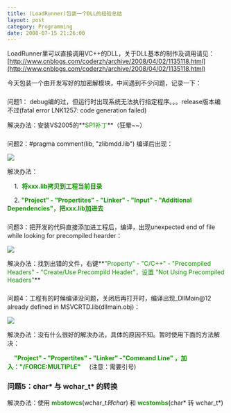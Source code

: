 ```yaml
---
title: (LoadRunner)包装一个DLL的经验总结
layout: post
category: Programming
date: 2008-07-15 21:26:00
---
```


LoadRunner里可以直接调用VC++的DLL，关于DLL基本的制作及调用请见：  
[http://www.cnblogs.com/coderzh/archive/2008/04/02/1135118.html](http://www.cnblogs.com/coderzh/archive/2008/04/02/1135118.html)

今天包装一个由开发写好的加密解模块，中间遇到不少问题，记录一下：

### 
<span>问题1： debug编的过，但运行时出现系统无法执行指定程序。。。release版本编不过(fatal error LNK1257: code generation
failed)</span>

解决办法：安装VS2005的**<span style="color: #129200;">SP1补丁</span>**（狂晕~~）

### 
<span><span>问题2：#pragma comment(lib, "zlibmdd.lib") 编译后出现</span>：</span>

![](http://www.cnblogs.com/images/cnblogs_com/coderzh/libError.JPG)

解决办法：

&nbsp;&nbsp;&nbsp; 1.&nbsp; **<span style="color: #129200;">将xxx.lib拷贝到工程当前目录</span>**

&nbsp;&nbsp;&nbsp; 2. **<span style="color: #129200;">"Project" - "Propertites" - "Linker" - "Input" - "Additional Dependencies"，把xxx.lib加进去</span>**

### 
<span>问题3：把开发的代码直接添加进工程后，编译，出现unexpected end of file while looking for precompiled hearder：</span>

![](http://www.cnblogs.com/images/cnblogs_com/coderzh/precompiled.JPG)

解决办法：找到出错的文件，右键**<span style="color: #129200;">"Property" - "C/C++" - "Precompiled Headers" - "Create/Use Precompild Header"，设置 "Not Using Precompiled Headers"</span>** 

### 
<span>问题4：工程有的时候编译没问题，关闭后再打开时，编译出现_DllMain@12 already defined in MSVCRTD.lib(dllmain.obj)：</span>

![](http://www.cnblogs.com/images/cnblogs_com/coderzh/DllMainError.JPG)

解决办法：没有什么很好的解决办法，具体的原因不知。暂时使用下面的方法解决：

&nbsp;&nbsp;&nbsp; **<span style="color: #129200;">"Project" - "Propertites" - "Linker" -"Command Line" ，加入："/FORCE:MULTIPLE"</span>**&nbsp;&nbsp;&nbsp;&nbsp; (注意：需要引号)

### <span>问题5：char* 与 wchar_t* 的转换</span>

解决办法：使用 **<span style="color: #1a9409;">mbstowcs</span>**(wchar_t*转char*) 和<span id="Codehighlighter1_77_1060_Open_Text"><span style="color: #000000;"> **<span style="color: #1a9409;">wcstombs</span>**(</span></span>char* 转 wchar_t*<span id="Codehighlighter1_77_1060_Open_Text"><span style="color: #000000;">) 

</span></span>
<div class="cnblogs_code"><!--

Code highlighting produced by Actipro CodeHighlighter (freeware)

http://www.CodeHighlighter.com/

-->![](http://www.cnblogs.com/Images/OutliningIndicators/None.gif)<span style="color: #000000;">#include&nbsp;&nbsp;&nbsp;</span><span style="color: #000000;">&lt;</span><span style="color: #000000;">stdlib.h</span><span style="color: #000000;">&gt;</span><span style="color: #000000;">&nbsp;&nbsp;

![](http://www.cnblogs.com/Images/OutliningIndicators/None.gif)#include&nbsp;&nbsp;&nbsp;</span><span style="color: #000000;">&lt;</span><span style="color: #000000;">stdio.h</span><span style="color: #000000;">&gt;</span><span style="color: #000000;">&nbsp;&nbsp;

![](http://www.cnblogs.com/Images/OutliningIndicators/None.gif)&nbsp;&nbsp;&nbsp;

![](http://www.cnblogs.com/Images/OutliningIndicators/None.gif)</span><span style="color: #0000ff;">void</span><span style="color: #000000;">&nbsp;&nbsp;&nbsp;main(&nbsp;&nbsp;&nbsp;</span><span style="color: #0000ff;">void</span><span style="color: #000000;">&nbsp;&nbsp;&nbsp;)&nbsp;&nbsp;

![](http://www.cnblogs.com/Images/OutliningIndicators/ExpandedBlockStart.gif)![](http://www.cnblogs.com/Images/OutliningIndicators/ContractedBlock.gif)</span><span id="Codehighlighter1_77_1060_Closed_Text" style="border: 1px solid #808080; background-color: #ffffff; display: none;">![](http://www.cnblogs.com/Images/dot.gif)</span><span id="Codehighlighter1_77_1060_Open_Text"><span style="color: #000000;">{&nbsp;&nbsp;

![](http://www.cnblogs.com/Images/OutliningIndicators/InBlock.gif)&nbsp;&nbsp;&nbsp;&nbsp;&nbsp;&nbsp;&nbsp;&nbsp;&nbsp;&nbsp;</span><span style="color: #0000ff;">int</span><span style="color: #000000;">&nbsp;&nbsp;&nbsp;i;&nbsp;&nbsp;

![](http://www.cnblogs.com/Images/OutliningIndicators/InBlock.gif)&nbsp;&nbsp;&nbsp;&nbsp;&nbsp;&nbsp;&nbsp;&nbsp;&nbsp;&nbsp;</span><span style="color: #0000ff;">char</span><span style="color: #000000;">&nbsp;&nbsp;&nbsp;&nbsp;&nbsp;&nbsp;&nbsp;&nbsp;&nbsp;</span><span style="color: #000000;">*</span><span style="color: #000000;">pmbnull&nbsp;&nbsp;&nbsp;&nbsp;&nbsp;</span><span style="color: #000000;">=</span><span style="color: #000000;">&nbsp;&nbsp;&nbsp;NULL;&nbsp;&nbsp;

![](http://www.cnblogs.com/Images/OutliningIndicators/InBlock.gif)&nbsp;&nbsp;&nbsp;&nbsp;&nbsp;&nbsp;&nbsp;&nbsp;&nbsp;&nbsp;</span><span style="color: #0000ff;">char</span><span style="color: #000000;">&nbsp;&nbsp;&nbsp;&nbsp;&nbsp;&nbsp;&nbsp;&nbsp;&nbsp;</span><span style="color: #000000;">*</span><span style="color: #000000;">pmbhello&nbsp;&nbsp;&nbsp;</span><span style="color: #000000;">=</span><span style="color: #000000;">&nbsp;&nbsp;&nbsp;(</span><span style="color: #0000ff;">char</span><span style="color: #000000;">&nbsp;&nbsp;&nbsp;</span><span style="color: #000000;">*</span><span style="color: #000000;">)malloc(&nbsp;&nbsp;&nbsp;MB_CUR_MAX&nbsp;&nbsp;&nbsp;);&nbsp;&nbsp;

![](http://www.cnblogs.com/Images/OutliningIndicators/InBlock.gif)&nbsp;&nbsp;&nbsp;&nbsp;&nbsp;&nbsp;&nbsp;&nbsp;&nbsp;&nbsp;wchar_t&nbsp;&nbsp;&nbsp;</span><span style="color: #000000;">*</span><span style="color: #000000;">pwchello&nbsp;&nbsp;&nbsp;</span><span style="color: #000000;">=</span><span style="color: #000000;">&nbsp;&nbsp;&nbsp;L</span><span style="color: #800000;">"</span><span style="color: #800000;">Hi</span><span style="color: #800000;">"</span><span style="color: #000000;">;&nbsp;&nbsp;

![](http://www.cnblogs.com/Images/OutliningIndicators/InBlock.gif)&nbsp;&nbsp;&nbsp;&nbsp;&nbsp;&nbsp;&nbsp;&nbsp;&nbsp;&nbsp;wchar_t&nbsp;&nbsp;&nbsp;</span><span style="color: #000000;">*</span><span style="color: #000000;">pwc&nbsp;&nbsp;&nbsp;&nbsp;&nbsp;&nbsp;&nbsp;&nbsp;&nbsp;&nbsp;&nbsp;&nbsp;&nbsp;</span><span style="color: #000000;">=</span><span style="color: #000000;">&nbsp;&nbsp;&nbsp;(wchar_t&nbsp;&nbsp;&nbsp;</span><span style="color: #000000;">*</span><span style="color: #000000;">)malloc(&nbsp;&nbsp;&nbsp;</span><span style="color: #0000ff;">sizeof</span><span style="color: #000000;">(&nbsp;&nbsp;&nbsp;wchar_t&nbsp;&nbsp;&nbsp;));&nbsp;&nbsp;

![](http://www.cnblogs.com/Images/OutliningIndicators/InBlock.gif)&nbsp;&nbsp;&nbsp;

![](http://www.cnblogs.com/Images/OutliningIndicators/InBlock.gif)&nbsp;&nbsp;&nbsp;&nbsp;&nbsp;&nbsp;&nbsp;&nbsp;&nbsp;&nbsp;printf(&nbsp;&nbsp;&nbsp;</span><span style="color: #800000;">"</span><span style="color: #800000;">Convert&nbsp;&nbsp;&nbsp;to&nbsp;&nbsp;&nbsp;multibyte&nbsp;&nbsp;&nbsp;string:\n</span><span style="color: #800000;">"</span><span style="color: #000000;">&nbsp;&nbsp;&nbsp;);&nbsp;&nbsp;

![](http://www.cnblogs.com/Images/OutliningIndicators/InBlock.gif)&nbsp;&nbsp;&nbsp;&nbsp;&nbsp;&nbsp;&nbsp;&nbsp;&nbsp;&nbsp;i&nbsp;&nbsp;&nbsp;</span><span style="color: #000000;">=</span><span style="color: #000000;">&nbsp;&nbsp;&nbsp;wcstombs(&nbsp;&nbsp;&nbsp;pmbhello,&nbsp;&nbsp;&nbsp;pwchello,&nbsp;&nbsp;&nbsp;MB_CUR_MAX&nbsp;&nbsp;&nbsp;);&nbsp;&nbsp;

![](http://www.cnblogs.com/Images/OutliningIndicators/InBlock.gif)&nbsp;&nbsp;&nbsp;&nbsp;&nbsp;&nbsp;&nbsp;&nbsp;&nbsp;&nbsp;printf(&nbsp;&nbsp;&nbsp;</span><span style="color: #800000;">"</span><span style="color: #800000;">\tCharacters&nbsp;&nbsp;&nbsp;converted:&nbsp;&nbsp;&nbsp;%u\n</span><span style="color: #800000;">"</span><span style="color: #000000;">,&nbsp;&nbsp;&nbsp;i&nbsp;&nbsp;&nbsp;);&nbsp;&nbsp;

![](http://www.cnblogs.com/Images/OutliningIndicators/InBlock.gif)&nbsp;&nbsp;&nbsp;&nbsp;&nbsp;&nbsp;&nbsp;&nbsp;&nbsp;&nbsp;printf(&nbsp;&nbsp;&nbsp;</span><span style="color: #800000;">"</span><span style="color: #800000;">\tHex&nbsp;&nbsp;&nbsp;value&nbsp;&nbsp;&nbsp;of&nbsp;&nbsp;&nbsp;first</span><span style="color: #800000;">"</span><span style="color: #000000;">&nbsp;&nbsp;&nbsp;);&nbsp;&nbsp;

![](http://www.cnblogs.com/Images/OutliningIndicators/InBlock.gif)&nbsp;&nbsp;&nbsp;&nbsp;&nbsp;&nbsp;&nbsp;&nbsp;&nbsp;&nbsp;printf(&nbsp;&nbsp;&nbsp;</span><span style="color: #800000;">"</span><span style="color: #800000;">&nbsp;&nbsp;&nbsp;multibyte&nbsp;&nbsp;&nbsp;character:&nbsp;&nbsp;&nbsp;%#.4x\n\n</span><span style="color: #800000;">"</span><span style="color: #000000;">,&nbsp;&nbsp;&nbsp;pmbhello&nbsp;&nbsp;&nbsp;);&nbsp;&nbsp;

![](http://www.cnblogs.com/Images/OutliningIndicators/InBlock.gif)&nbsp;&nbsp;&nbsp;

![](http://www.cnblogs.com/Images/OutliningIndicators/InBlock.gif)&nbsp;&nbsp;&nbsp;&nbsp;&nbsp;&nbsp;&nbsp;&nbsp;&nbsp;&nbsp;printf(&nbsp;&nbsp;&nbsp;</span><span style="color: #800000;">"</span><span style="color: #800000;">Convert&nbsp;&nbsp;&nbsp;back&nbsp;&nbsp;&nbsp;to&nbsp;&nbsp;&nbsp;wide-character&nbsp;&nbsp;&nbsp;string:\n</span><span style="color: #800000;">"</span><span style="color: #000000;">&nbsp;&nbsp;&nbsp;);&nbsp;&nbsp;

![](http://www.cnblogs.com/Images/OutliningIndicators/InBlock.gif)&nbsp;&nbsp;&nbsp;&nbsp;&nbsp;&nbsp;&nbsp;&nbsp;&nbsp;&nbsp;i&nbsp;&nbsp;&nbsp;</span><span style="color: #000000;">=</span><span style="color: #000000;">&nbsp;&nbsp;&nbsp;mbstowcs(&nbsp;&nbsp;&nbsp;pwc,&nbsp;&nbsp;&nbsp;pmbhello,&nbsp;&nbsp;&nbsp;MB_CUR_MAX&nbsp;&nbsp;&nbsp;);&nbsp;&nbsp;

![](http://www.cnblogs.com/Images/OutliningIndicators/InBlock.gif)&nbsp;&nbsp;&nbsp;&nbsp;&nbsp;&nbsp;&nbsp;&nbsp;&nbsp;&nbsp;printf(&nbsp;&nbsp;&nbsp;</span><span style="color: #800000;">"</span><span style="color: #800000;">\tCharacters&nbsp;&nbsp;&nbsp;converted:&nbsp;&nbsp;&nbsp;%u\n</span><span style="color: #800000;">"</span><span style="color: #000000;">,&nbsp;&nbsp;&nbsp;i&nbsp;&nbsp;&nbsp;);&nbsp;&nbsp;

![](http://www.cnblogs.com/Images/OutliningIndicators/InBlock.gif)&nbsp;&nbsp;&nbsp;&nbsp;&nbsp;&nbsp;&nbsp;&nbsp;&nbsp;&nbsp;printf(&nbsp;&nbsp;&nbsp;</span><span style="color: #800000;">"</span><span style="color: #800000;">\tHex&nbsp;&nbsp;&nbsp;value&nbsp;&nbsp;&nbsp;of&nbsp;&nbsp;&nbsp;first</span><span style="color: #800000;">"</span><span style="color: #000000;">&nbsp;&nbsp;&nbsp;);&nbsp;&nbsp;

![](http://www.cnblogs.com/Images/OutliningIndicators/InBlock.gif)&nbsp;&nbsp;&nbsp;&nbsp;&nbsp;&nbsp;&nbsp;&nbsp;&nbsp;&nbsp;printf(&nbsp;&nbsp;&nbsp;</span><span style="color: #800000;">"</span><span style="color: #800000;">&nbsp;&nbsp;&nbsp;wide&nbsp;&nbsp;&nbsp;character:&nbsp;&nbsp;&nbsp;%#.4x\n\n</span><span style="color: #800000;">"</span><span style="color: #000000;">,&nbsp;&nbsp;&nbsp;pwc&nbsp;&nbsp;&nbsp;);&nbsp;&nbsp;

![](http://www.cnblogs.com/Images/OutliningIndicators/ExpandedBlockEnd.gif)}</span></span><span style="color: #000000;">&nbsp;&nbsp; 

</span></div>

### <span>问题6：C++如何调用DLL</span>

解决办法：详见[http://blog.csdn.net/huahua70528158/archive/2007/11/08/1872827.aspx](http://blog.csdn.net/huahua70528158/archive/2007/11/08/1872827.aspx)

&nbsp;&nbsp;&nbsp; 1. 隐式链接

<div class="cnblogs_code"><!--

Code highlighting produced by Actipro CodeHighlighter (freeware)

http://www.CodeHighlighter.com/

-->![](http://www.cnblogs.com/Images/OutliningIndicators/None.gif)<span style="color: #0000ff;">#pragma</span><span style="color: #000000;">&nbsp;comment(lib，"MyDll.lib")</span><span style="color: #000000;">

![](http://www.cnblogs.com/Images/OutliningIndicators/None.gif)</span><span style="color: #0000ff;">extern</span><span style="color: #000000;">&nbsp;</span><span style="color: #800000;">"</span><span style="color: #800000;">C</span><span style="color: #800000;">"</span><span style="color: #000000;">_declspec(dllimport)&nbsp;</span><span style="color: #0000ff;">int</span><span style="color: #000000;">&nbsp;Max(</span><span style="color: #0000ff;">int</span><span style="color: #000000;">&nbsp;a,</span><span style="color: #0000ff;">int</span><span style="color: #000000;">&nbsp;b);

![](http://www.cnblogs.com/Images/OutliningIndicators/None.gif)#include

![](http://www.cnblogs.com/Images/OutliningIndicators/None.gif)#include</span><span style="color: #800000;">"</span><span style="color: #800000;">Dlltest.h</span><span style="color: #800000;">"</span><span style="color: #000000;">

![](http://www.cnblogs.com/Images/OutliningIndicators/None.gif)</span><span style="color: #0000ff;">void</span><span style="color: #000000;">&nbsp;main()

![](http://www.cnblogs.com/Images/OutliningIndicators/ExpandedBlockStart.gif)![](http://www.cnblogs.com/Images/OutliningIndicators/ContractedBlock.gif)</span><span id="Codehighlighter1_127_164_Closed_Text" style="border: 1px solid #808080; background-color: #ffffff; display: none;">![](http://www.cnblogs.com/Images/dot.gif)</span><span id="Codehighlighter1_127_164_Open_Text"><span style="color: #000000;">{

![](http://www.cnblogs.com/Images/OutliningIndicators/InBlock.gif)&nbsp;&nbsp;&nbsp;&nbsp;&nbsp;&nbsp;&nbsp;&nbsp;</span><span style="color: #0000ff;">int</span><span style="color: #000000;">&nbsp;c;

![](http://www.cnblogs.com/Images/OutliningIndicators/InBlock.gif)&nbsp;&nbsp;&nbsp;&nbsp;&nbsp;&nbsp;&nbsp;&nbsp;c</span><span style="color: #000000;">=</span><span style="color: #000000;">Max(</span><span style="color: #800080;">1</span><span style="color: #000000;">,</span><span style="color: #800080;">2</span><span style="color: #000000;">)

![](http://www.cnblogs.com/Images/OutliningIndicators/ExpandedBlockEnd.gif)}</span></span></div>
&nbsp;&nbsp;&nbsp; 2. 显式链接

<div class="cnblogs_code"><!--

Code highlighting produced by Actipro CodeHighlighter (freeware)

http://www.CodeHighlighter.com/

-->![](http://www.cnblogs.com/Images/OutliningIndicators/None.gif)<span style="color: #0000ff;">void</span><span style="color: #000000;">&nbsp;main(</span><span style="color: #0000ff;">void</span><span style="color: #000000;">)

![](http://www.cnblogs.com/Images/OutliningIndicators/ExpandedBlockStart.gif)![](http://www.cnblogs.com/Images/OutliningIndicators/ContractedBlock.gif)</span><span id="Codehighlighter1_16_344_Closed_Text" style="border: 1px solid #808080; background-color: #ffffff; display: none;">![](http://www.cnblogs.com/Images/dot.gif)</span><span id="Codehighlighter1_16_344_Open_Text"><span style="color: #000000;">{

![](http://www.cnblogs.com/Images/OutliningIndicators/InBlock.gif)&nbsp;&nbsp;&nbsp;&nbsp;&nbsp;&nbsp;&nbsp;&nbsp;typedef&nbsp;</span><span style="color: #0000ff;">int</span><span style="color: #000000;">(</span><span style="color: #000000;">*</span><span style="color: #000000;">pMax)(</span><span style="color: #0000ff;">int</span><span style="color: #000000;">&nbsp;a,</span><span style="color: #0000ff;">int</span><span style="color: #000000;">&nbsp;b);

![](http://www.cnblogs.com/Images/OutliningIndicators/InBlock.gif)&nbsp;&nbsp;&nbsp;&nbsp;&nbsp;&nbsp;&nbsp;&nbsp;typedef&nbsp;</span><span style="color: #0000ff;">int</span><span style="color: #000000;">(</span><span style="color: #000000;">*</span><span style="color: #000000;">pMin)(</span><span style="color: #0000ff;">int</span><span style="color: #000000;">&nbsp;a,</span><span style="color: #0000ff;">int</span><span style="color: #000000;">&nbsp;b);

![](http://www.cnblogs.com/Images/OutliningIndicators/InBlock.gif)&nbsp;&nbsp;&nbsp;&nbsp;&nbsp;&nbsp;&nbsp;&nbsp;HINSTANCE&nbsp;hDLL;

![](http://www.cnblogs.com/Images/OutliningIndicators/InBlock.gif)&nbsp;&nbsp;&nbsp;&nbsp;&nbsp;&nbsp;&nbsp;&nbsp;PMax&nbsp;Max

![](http://www.cnblogs.com/Images/OutliningIndicators/InBlock.gif)&nbsp;&nbsp;&nbsp;&nbsp;&nbsp;&nbsp;&nbsp;&nbsp;HDLL</span><span style="color: #000000;">=</span><span style="color: #000000;">LoadLibrary(</span><span style="color: #800000;">"</span><span style="color: #800000;">MyDll.dll</span><span style="color: #800000;">"</span><span style="color: #000000;">);</span><span style="color: #008000;">//</span><span style="color: #008000;">加载动态链接库MyDll.dll文件；</span><span style="color: #008000;">

![](http://www.cnblogs.com/Images/OutliningIndicators/InBlock.gif)</span><span style="color: #000000;">&nbsp;&nbsp;&nbsp;&nbsp;&nbsp;&nbsp;&nbsp;&nbsp;Max</span><span style="color: #000000;">=</span><span style="color: #000000;">(pMax)GetProcAddress(hDLL,</span><span style="color: #800000;">"</span><span style="color: #800000;">Max</span><span style="color: #800000;">"</span><span style="color: #000000;">);

![](http://www.cnblogs.com/Images/OutliningIndicators/InBlock.gif)&nbsp;&nbsp;&nbsp;&nbsp;&nbsp;&nbsp;&nbsp;&nbsp;A</span><span style="color: #000000;">=</span><span style="color: #000000;">Max(</span><span style="color: #800080;">5</span><span style="color: #000000;">,</span><span style="color: #800080;">8</span><span style="color: #000000;">);

![](http://www.cnblogs.com/Images/OutliningIndicators/InBlock.gif)&nbsp;&nbsp;&nbsp;&nbsp;&nbsp;&nbsp;&nbsp;&nbsp;Printf(</span><span style="color: #800000;">"</span><span style="color: #800000;">比较的结果为%d\n</span><span style="color: #800000;">"</span><span style="color: #000000;">，a);

![](http://www.cnblogs.com/Images/OutliningIndicators/InBlock.gif)&nbsp;&nbsp;&nbsp;&nbsp;&nbsp;&nbsp;&nbsp;&nbsp;FreeLibrary(hDLL);</span><span style="color: #008000;">//</span><span style="color: #008000;">卸载MyDll.dll文件；</span><span style="color: #008000;">

![](http://www.cnblogs.com/Images/OutliningIndicators/ExpandedBlockEnd.gif)</span><span style="color: #000000;">}</span></span><span style="color: #000000;"> 

</span></div>

### 
<span>问题7：C语言没有Dictionary，因此要返回Name，Value这样的键值对列表，采用返回两个数组的方式。需要使用到指针数组。</span>

解决办法：指针数组使用示例

<div class="cnblogs_code"><!--

Code highlighting produced by Actipro CodeHighlighter (freeware)

http://www.CodeHighlighter.com/

-->![](http://www.cnblogs.com/Images/OutliningIndicators/None.gif)<span style="color: #000000;">#include&nbsp;</span><span style="color: #000000;">&lt;</span><span style="color: #000000;">stdio.h</span><span style="color: #000000;">&gt;</span><span style="color: #000000;">

![](http://www.cnblogs.com/Images/OutliningIndicators/None.gif)

![](http://www.cnblogs.com/Images/OutliningIndicators/None.gif)</span><span style="color: #0000ff;">int</span><span style="color: #000000;">&nbsp;main()

![](http://www.cnblogs.com/Images/OutliningIndicators/ExpandedBlockStart.gif)![](http://www.cnblogs.com/Images/OutliningIndicators/ContractedBlock.gif)</span><span id="Codehighlighter1_31_497_Closed_Text" style="border: 1px solid #808080; background-color: #ffffff; display: none;">![](http://www.cnblogs.com/Images/dot.gif)</span><span id="Codehighlighter1_31_497_Open_Text"><span style="color: #000000;">{

![](http://www.cnblogs.com/Images/OutliningIndicators/ExpandedSubBlockStart.gif)![](http://www.cnblogs.com/Images/OutliningIndicators/ContractedSubBlock.gif)&nbsp;&nbsp;&nbsp;&nbsp;</span><span style="color: #0000ff;">char</span><span style="color: #000000;">&nbsp;</span><span style="color: #000000;">*</span><span style="color: #000000;">name[</span><span style="color: #800080;">6</span><span style="color: #000000;">]&nbsp;</span><span style="color: #000000;">=</span><span style="color: #000000;">&nbsp;</span><span id="Codehighlighter1_53_97_Closed_Text" style="border: 1px solid #808080; background-color: #ffffff; display: none;">![](http://www.cnblogs.com/Images/dot.gif)</span><span id="Codehighlighter1_53_97_Open_Text"><span style="color: #000000;">{</span><span style="color: #800000;">"</span><span style="color: #800000;">Rainer</span><span style="color: #800000;">"</span><span style="color: #000000;">,</span><span style="color: #800000;">"</span><span style="color: #800000;">Richie</span><span style="color: #800000;">"</span><span style="color: #000000;">,</span><span style="color: #800000;">"</span><span style="color: #800000;">Crystal</span><span style="color: #800000;">"</span><span style="color: #000000;">,</span><span style="color: #800000;">"</span><span style="color: #800000;">Stef</span><span style="color: #800000;">"</span><span style="color: #000000;">,</span><span style="color: #800000;">"</span><span style="color: #800000;">Sammy</span><span style="color: #800000;">"</span><span style="color: #000000;">}</span></span><span style="color: #000000;">;

![](http://www.cnblogs.com/Images/OutliningIndicators/InBlock.gif)&nbsp;&nbsp;&nbsp;&nbsp;</span><span style="color: #008000;">//</span><span style="color: #008000;">定义一个指针数组，并将其初始化。这时候name[0]将存储字符串"Rainer"的

![](http://www.cnblogs.com/Images/OutliningIndicators/InBlock.gif)&nbsp;&nbsp;&nbsp;&nbsp;</span><span style="color: #008000;">//</span><span style="color: #008000;">第一个字符'R'的地址，依此类推。</span><span style="color: #008000;">

![](http://www.cnblogs.com/Images/OutliningIndicators/InBlock.gif)</span><span style="color: #000000;">&nbsp;&nbsp;&nbsp;&nbsp;</span><span style="color: #0000ff;">char</span><span style="color: #000000;">&nbsp;</span><span style="color: #000000;">*</span><span style="color: #000000;">p;

![](http://www.cnblogs.com/Images/OutliningIndicators/InBlock.gif)&nbsp;&nbsp;&nbsp;&nbsp;</span><span style="color: #008000;">//</span><span style="color: #008000;">定义一个指向字符变量的指针变量</span><span style="color: #008000;">

![](http://www.cnblogs.com/Images/OutliningIndicators/InBlock.gif)</span><span style="color: #000000;">&nbsp;&nbsp;&nbsp;&nbsp;</span><span style="color: #0000ff;">int</span><span style="color: #000000;">&nbsp;i;

![](http://www.cnblogs.com/Images/OutliningIndicators/InBlock.gif)&nbsp;&nbsp;&nbsp;&nbsp;name[</span><span style="color: #800080;">5</span><span style="color: #000000;">]&nbsp;</span><span style="color: #000000;">=</span><span style="color: #000000;">&nbsp;</span><span style="color: #800000;">"</span><span style="color: #800000;">Jacky</span><span style="color: #800000;">"</span><span style="color: #000000;">;

![](http://www.cnblogs.com/Images/OutliningIndicators/InBlock.gif)&nbsp;&nbsp;&nbsp;&nbsp;</span><span style="color: #008000;">//</span><span style="color: #008000;">将数组第六个元素赋值为"Jacky"</span><span style="color: #008000;">

![](http://www.cnblogs.com/Images/OutliningIndicators/InBlock.gif)</span><span style="color: #000000;">&nbsp;&nbsp;&nbsp;&nbsp;</span><span style="color: #0000ff;">for</span><span style="color: #000000;">(i&nbsp;</span><span style="color: #000000;">=</span><span style="color: #000000;">&nbsp;</span><span style="color: #800080;">0</span><span style="color: #000000;">;i&nbsp;</span><span style="color: #000000;">&lt;</span><span style="color: #000000;">&nbsp;</span><span style="color: #800080;">6</span><span style="color: #000000;">;</span><span style="color: #000000;">++</span><span style="color: #000000;">i)

![](http://www.cnblogs.com/Images/OutliningIndicators/ExpandedSubBlockStart.gif)![](http://www.cnblogs.com/Images/OutliningIndicators/ContractedSubBlock.gif)&nbsp;&nbsp;&nbsp;&nbsp;</span><span id="Codehighlighter1_294_462_Closed_Text" style="border: 1px solid #808080; background-color: #ffffff; display: none;">![](http://www.cnblogs.com/Images/dot.gif)</span><span id="Codehighlighter1_294_462_Open_Text"><span style="color: #000000;">{</span><span style="color: #008000;">//</span><span style="color: #008000;">输出数组内容</span><span style="color: #008000;">

![](http://www.cnblogs.com/Images/OutliningIndicators/InBlock.gif)</span><span style="color: #000000;">&nbsp;&nbsp;&nbsp;&nbsp;&nbsp;&nbsp;&nbsp;&nbsp;p&nbsp;</span><span style="color: #000000;">=</span><span style="color: #000000;">&nbsp;</span><span style="color: #000000;">*</span><span style="color: #000000;">(name&nbsp;</span><span style="color: #000000;">+</span><span style="color: #000000;">&nbsp;i);

![](http://www.cnblogs.com/Images/OutliningIndicators/InBlock.gif)&nbsp;&nbsp;&nbsp;&nbsp;&nbsp;&nbsp;&nbsp;&nbsp;</span><span style="color: #008000;">//</span><span style="color: #008000;">name&nbsp;+&nbsp;i即为name[i],*name[i]即为数组name的第i个元素的值，

![](http://www.cnblogs.com/Images/OutliningIndicators/InBlock.gif)&nbsp;&nbsp;&nbsp;&nbsp;&nbsp;&nbsp;&nbsp;&nbsp;</span><span style="color: #008000;">//</span><span style="color: #008000;">即为第i个元素中字符串的首字符的地址</span><span style="color: #008000;">

![](http://www.cnblogs.com/Images/OutliningIndicators/InBlock.gif)</span><span style="color: #000000;">&nbsp;&nbsp;&nbsp;&nbsp;&nbsp;&nbsp;&nbsp;&nbsp;printf(</span><span style="color: #800000;">"</span><span style="color: #800000;">%s&nbsp;</span><span style="color: #800000;">"</span><span style="color: #000000;">,p);

![](http://www.cnblogs.com/Images/OutliningIndicators/InBlock.gif)&nbsp;&nbsp;&nbsp;&nbsp;&nbsp;&nbsp;&nbsp;</span><span style="color: #008000;">//</span><span style="color: #008000;">注意格式字符串中的s</span><span style="color: #008000;">

![](http://www.cnblogs.com/Images/OutliningIndicators/ExpandedSubBlockEnd.gif)</span><span style="color: #000000;">&nbsp;&nbsp;&nbsp;&nbsp;}</span></span><span style="color: #000000;">

![](http://www.cnblogs.com/Images/OutliningIndicators/InBlock.gif)&nbsp;&nbsp;&nbsp;&nbsp;printf(</span><span style="color: #800000;">"</span><span style="color: #800000;">\n</span><span style="color: #800000;">"</span><span style="color: #000000;">);

![](http://www.cnblogs.com/Images/OutliningIndicators/InBlock.gif)&nbsp;&nbsp;&nbsp;&nbsp;</span><span style="color: #0000ff;">return</span><span style="color: #000000;">&nbsp;</span><span style="color: #800080;">0</span><span style="color: #000000;">;

![](http://www.cnblogs.com/Images/OutliningIndicators/ExpandedBlockEnd.gif)}</span></span></div>
